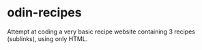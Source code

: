 # odin-recipes

Attempt at coding a very basic recipe website containing 3 recipes (sublinks), using only HTML. 